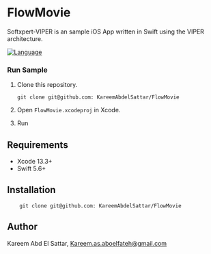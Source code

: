 # FlowMovie 

Softxpert-VIPER is an sample iOS App written in Swift using the VIPER architecture.  


[![Language](https://img.shields.io/badge/language-Swift%205.6-orange.svg)](https://swift.org)



### Run Sample 
1. Clone this repository.
    ```
    git clone git@github.com: KareemAbdelSattar/FlowMovie
    ```

2. Open `FlowMovie.xcodeproj` in Xcode. 

3. Run

## Requirements

- Xcode 13.3+
- Swift 5.6+

## Installation

```
    git clone git@github.com: KareemAbdelSattar/FlowMovie
```

## Author

Kareem Abd El Sattar, Kareem.as.aboelfateh@gmail.com

